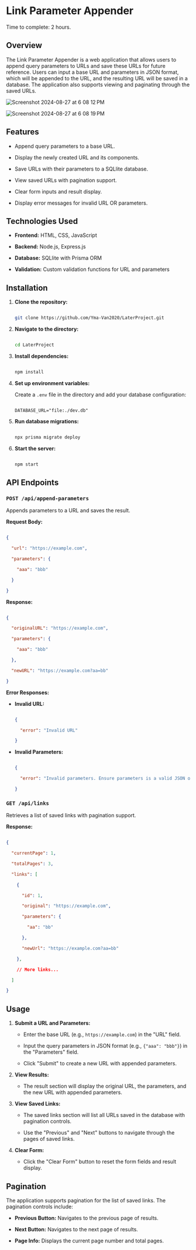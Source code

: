 # Link Parameter Appender

Time to complete: 2 hours.

## Overview

The Link Parameter Appender is a web application that allows users to append query parameters to URLs and save these URLs for future reference. Users can input a base URL and parameters in JSON format, which will be appended to the URL, and the resulting URL will be saved in a database. The application also supports viewing and paginating through the saved URLs.

![Screenshot 2024-08-27 at 6 08 12 PM](https://github.com/user-attachments/assets/26a99874-99f9-44df-9642-73a7700d3271)

![Screenshot 2024-08-27 at 6 08 19 PM](https://github.com/user-attachments/assets/e645941c-331b-46e2-835e-971fe2b53972)


## Features

- Append query parameters to a base URL.

- Display the newly created URL and its components.

- Save URLs with their parameters to a SQLlite database.

- View saved URLs with pagination support.

- Clear form inputs and result display.

- Display error messages for invalid URL OR parameters.

## Technologies Used

- **Frontend:** HTML, CSS, JavaScript

- **Backend:** Node.js, Express.js

- **Database:** SQLlite with Prisma ORM

- **Validation:** Custom validation functions for URL and parameters

## Installation

1. **Clone the repository:**

   ```bash

   git clone https://github.com/Yma-Van2020/LaterProject.git

   ```

2. **Navigate to the directory:**

   ```bash

   cd LaterProject

   ```

3. **Install dependencies:**

   ```bash

   npm install

   ```

4. **Set up environment variables:**

   Create a `.env` file in the directory and add your database configuration:

   ```

   DATABASE_URL="file:./dev.db"

   ```

5. **Run database migrations:**

   ```bash

   npx prisma migrate deploy

   ```

6. **Start the server:**

   ```bash

   npm start

   ```

## API Endpoints

### `POST /api/append-parameters`

Appends parameters to a URL and saves the result.

**Request Body:**

```json

{

  "url": "https://example.com",

  "parameters": {

    "aaa": "bbb"

  }

}

```

**Response:**

```json

{

  "originalURL": "https://example.com",

  "parameters": {

    "aaa": "bbb"

  },

  "newURL": "https://example.com?aa=bb"

}

```

**Error Responses:**

- **Invalid URL:**

  ```json

  {

    "error": "Invalid URL"

  }

  ```

- **Invalid Parameters:**

  ```json

  {

    "error": "Invalid parameters. Ensure parameters is a valid JSON object."

  }

  ```

### `GET /api/links`

Retrieves a list of saved links with pagination support.

**Response:**

```json

{

  "currentPage": 1,

  "totalPages": 3,

  "links": [

    {

      "id": 1,

      "original": "https://example.com",

      "parameters": {

        "aa": "bb"

      },

      "newUrl": "https://example.com?aa=bb"

    },

    // More links...

  ]

}

```

## Usage

1. **Submit a URL and Parameters:**

   - Enter the base URL (e.g., `https://example.com`) in the "URL" field.

   - Input the query parameters in JSON format (e.g., `{"aaa": "bbb"}`) in the "Parameters" field.

   - Click "Submit" to create a new URL with appended parameters.

2. **View Results:**

   - The result section will display the original URL, the parameters, and the new URL with appended parameters.

3. **View Saved Links:**

   - The saved links section will list all URLs saved in the database with pagination controls.

   - Use the "Previous" and "Next" buttons to navigate through the pages of saved links.

4. **Clear Form:**

   - Click the "Clear Form" button to reset the form fields and result display.

## Pagination

The application supports pagination for the list of saved links. The pagination controls include:

- **Previous Button:** Navigates to the previous page of results.

- **Next Button:** Navigates to the next page of results.

- **Page Info:** Displays the current page number and total pages.

